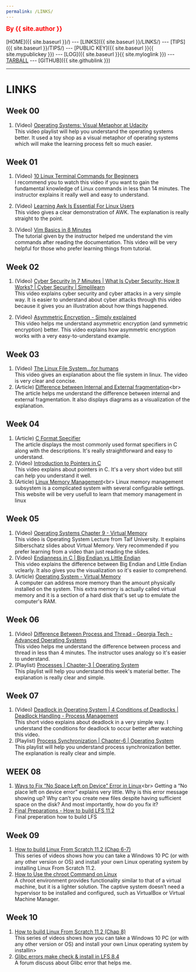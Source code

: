 ```yaml
---
permalink: /LINKS/
---
```

<span style="color:red; font-weight:bold; font-size:larger;">By {{ site.author }}</span>
<br><br>
[HOME]({{ site.baseurl }}/) ---
[LINKS]({{ site.baseurl }}/LINKS/) ---
[TIPS]({{ site.baseurl }}/TIPS/) ---
[PUBLIC KEY]({{ site.baseurl }}{{ site.mypublickey }}) ---
[LOG]({{ site.baseurl }}{{ site.myloglink }}) ---
[TARBALL](SandBox/cbkadal.tar.xz) ---
[GITHUB]({{ site.githublink }})
<br>
<hr>

# LINKS

## Week 00
1. (Video) [Operating Systems: Visual Metaphor at Udacity](https://www.youtube.com/watch?v=SkKqlb0Rvwo&list=PLqoiDr4YpRdm_nzFhCDuj74P8ul5z7SdO&index=2)<br>
This video playlist will help you understand the operating systems better. It used a toy shop as a visual metaphor of operating systems which will make the learning process felt so much easier.

## Week 01
1. (Video) [10 Linux Terminal Commands for Beginners](https://www.youtube.com/watch?v=CpTfQ-q6MPU)<br>
I recommend you to watch this video if you want to gain the fundamental knowledge of Linux commands in less than 14 minutes. The instructor explains it really well and easy to understand. 

2. (Video) [Learning Awk Is Essential For Linux Users](https://www.youtube.com/watch?v=9YOZmI-zWok)<br>
This video gives a clear demonstration of AWK. The explanation is really straight to the point.

3. (Video) [Vim Basics in 8 Minutes](https://www.youtube.com/watch?v=ggSyF1SVFr4)<br>
The tutorial given by the instructor helped me understand the vim commands after reading the documentation. This video will be very helpful for those who prefer learning things from tutorial. 

## Week 02
1. (Video) [Cyber Security In 7 Minutes | What Is Cyber Security: How It Works? | Cyber Security | Simplilearn](https://www.youtube.com/watch?v=inWWhr5tnEA&list=LL&index=3&t=3s)<br>
This video explains cyber security and cyber attacks in a very simple way. It is easier to understand about cyber attacks through this video because it gives you an illustration about how things happened.

2. (Video) [Asymmetric Encryption - Simply explained](https://www.youtube.com/watch?v=AQDCe585Lnc&list=LL&index=1&t=198s)<br>
This video helps me understand asymmetric encryption (and symmetric encryption) better. This video explains how asymmetric encryption works with a very easy-to-understand example. 

## Week 03
1. (Video) [The Linux File System...for humans](https://www.youtube.com/watch?v=UFIoRLqhFpo)<br>
This video gives an explanation about the file system in linux. The video is very clear and concise.
2. (Article) [Difference between Internal and External fragmentation](https://www.geeksforgeeks.org/difference-between-internal-and-external-fragmentation/#:~:text=Internal%20fragmentation%20occurs%20when%20memory,on%20the%20size%20of%20processes.)<br>
The article helps me understand the difference between internal and external fragmentation. It also displays diagrams as a visualization of the explanation.

## Week 04
1. (Article) [C Format Specifier](https://www.javatpoint.com/c-format-specifier)<br>
The article displays the most commonly used format specifiers in C along with the descriptions. It's really straightforward and easy to understand.
2. (Video) [Introduction to Pointers in C](https://www.youtube.com/watch?v=f2i0CnUOniA) <br>
This video explains about pointers in C. It's a very short video but still can help you understand it well.
3. (Article) [Linux Memory Management](https://www.javatpoint.com/linux-memory-management#:~:text=The%20subsystem%20of%20Linux%20memory,programs%20and%20kernel%20internal%20structures.)<br>
Linux memory management subsystem is a complicated system with several configurable settings. This website will be very usefull to learn that memory management in linux <br>

## Week 05
1. (Video) [Operating Systems Chapter 9 - Virtual Memory](https://www.youtube.com/watch?v=KTx9RNfyFO8) <br>
This video is Operating System Lecture from Taif University. It explains Silberschatz slides about Virtual Memory. Very recommended if you prefer learning from a video than just reading the slides.
2. (Video) [Endianness in C | Big Endian vs Little Endian](https://www.youtube.com/watch?v=a9lVoThjV7o) <br>
This video explains the difference between Big Endian and Little Endian vclearly. It also gives you the visualization so it's easier to comprehend.
3. (Article) [Operating System - Virtual Memory](https://www.tutorialspoint.com/operating_system/os_virtual_memory.htm)<br>
A computer can address more memory than the amount physically installed on the system. This extra memory is actually called virtual memory and it is a section of a hard disk that's set up to emulate the computer's RAM.

## Week 06
1. (Video) [Difference Between Process and Thread - Georgia Tech - Advanced Operating Systems](https://www.youtube.com/watch?v=O3EyzlZxx3g) <br>
This video helps me understand the difference between process and thread in less than 4 minutes. The instructor uses analogy so it's easier to understand.
2. (Playlist) [Processes | Chapter-3 | Operating System](https://www.youtube.com/playlist?list=PLBlnK6fEyqRgKl0MbI6kbI5ffNt7BF8Fn) <br>
This playlist will help you understand this week's material better. The explanation is really clear and simple. 

## Week 07
1. (Video) [Deadlock in Operating System | 4 Conditions of Deadlocks | Deadlock Handling - Process Management](https://www.youtube.com/watch?v=UVo9mGARkhQ) <br>
This short video explains about deadlock in a very simple way. I understand the conditions for deadlock to occur better after watching this video.
2. (Playlist) [Process Synchronization | Chapter-6 | Operating System](https://www.youtube.com/playlist?list=PLBlnK6fEyqRjDf_dmCEXgl6XjVKDDj0M2) <br>
This playlist will help you understand process synchronization better. The explanation is really clear and simple.

## WEEK 08
1. [Ways to Fix “No Space Left on Device” Error in Linux](https://helpdeskgeek.com/linux-tips/top-3-ways-to-fix-no-space-left-on-device-error-in-linux/#:~:text=The%20most%20probable%20cause%20of,the%20lsof%20and%20grep%20commands.)<br>
Getting a “No place left on device error” explains very little. Why is this error message showing up? Why can’t you create new files despite having sufficient space on the disk? And most importantly, how do you fix it?
2. [Final Preparations - How to build LFS 11.2](https://www.youtube.com/watch?v=PkMA_2NmF8c&list=PLyc5xVO2uDsDlbR_LTP37nG6g4vbSSxSZ&index=5)<br>
Final preperation how to build LFS

## Week 09
1. [How to build Linux From Scratch 11.2 (Chap 6-7)](https://www.youtube.com/playlist?list=PLyc5xVO2uDsDlbR_LTP37nG6g4vbSSxSZ)<br>
This series of videos shows how you can take a Windows 10 PC (or with any other version or OS) and install your own Linux operating system by installing Linux From Scratch 11.2.
2. [How to Use the chroot Command on Linux](https://www.howtogeek.com/441534/how-to-use-the-chroot-command-on-linux/)<br>
A chroot environment provides functionality similar to that of a virtual machine, but it is a lighter solution. The captive system doesn’t need a hypervisor to be installed and configured, such as VirtualBox or Virtual Machine Manager.

## Week 10
1. [How to build Linux From Scratch 11.2 (Chap 8)](https://www.youtube.com/playlist?list=PLyc5xVO2uDsDlbR_LTP37nG6g4vbSSxSZ)<br>
This series of videos shows how you can take a Windows 10 PC (or with any other version or OS) and install your own Linux operating system by installin>
2. [Glibc errors make check & install in LFS 8.4](https://www.linuxquestions.org/questions/linux-from-scratch-13/glibc-errors-make-check-and-install-in-lfs-8-4-a-4175650815/)<br>
A forum discuss about Glibc error that helps me.
